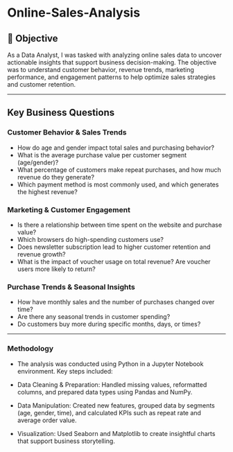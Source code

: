# Online-Sales-Analysis
## 🎯 Objective
As a Data Analyst, I was tasked with analyzing online sales data to uncover actionable insights that support business decision-making. The objective was to understand customer behavior, revenue trends, marketing performance, and engagement patterns to help optimize sales strategies and customer retention.

---

## Key Business Questions

### Customer Behavior & Sales Trends
- How do age and gender impact total sales and purchasing behavior?
- What is the average purchase value per customer segment (age/gender)?
- What percentage of customers make repeat purchases, and how much revenue do they generate?
- Which payment method is most commonly used, and which generates the highest revenue?

### Marketing & Customer Engagement
- Is there a relationship between time spent on the website and purchase value?
- Which browsers do high-spending customers use?
- Does newsletter subscription lead to higher customer retention and revenue growth?
- What is the impact of voucher usage on total revenue? Are voucher users more likely to return?

### Purchase Trends & Seasonal Insights
- How have monthly sales and the number of purchases changed over time?
- Are there any seasonal trends in customer spending?
- Do customers buy more during specific months, days, or times?

---
### Methodology
- The analysis was conducted using Python in a Jupyter Notebook environment. Key steps included:

- Data Cleaning & Preparation: Handled missing values, reformatted columns, and prepared data types using Pandas and NumPy.

- Data Manipulation: Created new features, grouped data by segments (age, gender, time), and calculated KPIs such as repeat rate and average order value.

- Visualization: Used Seaborn and Matplotlib to create insightful charts that support business storytelling.


